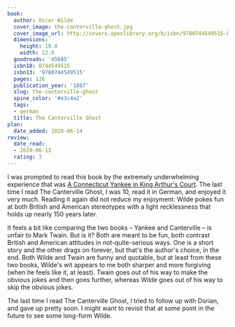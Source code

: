 ```yaml
---
book:
  author: Oscar Wilde
  cover_image: the-canterville-ghost.jpg
  cover_image_url: http://covers.openlibrary.org/b/isbn/9780744549515-L.jpg
  dimensions:
    height: 19.0
    width: 12.0
  goodreads: '45685'
  isbn10: 0744549515
  isbn13: '9780744549515'
  pages: 126
  publication_year: '1887'
  slug: the-canterville-ghost
  spine_color: '#e3c4a2'
  tags:
  - german
  title: The Canterville Ghost
plan:
  date_added: 2020-06-14
review:
  date_read:
  - 2020-06-13
  rating: 3
---
```


I was prompted to read this book by the extremely underwhelming experience that was [A Connecticut Yankee in King
Arthur's Court](https://books.rixx.de/reviews/2020/a-connecticut-yankee-in-king-arthurs-court). The last time I read The
Canterville Ghost, I was 10, read it in German, and enjoyed it very much. Reading it again did not reduce my enjoyment:
Wilde pokes fun at both British and American stereotypes with a light recklessness that holds up nearly 150 years later.

It feels a bit like comparing the two books – Yankee and Canterville – is unfair to Mark Twain. But is it? Both are
meant to be fun, both contrast British and American attitudes in not-quite-serious ways. One is a short story and the
other drags on forever, but that's the author's choice, in the end. Both Wilde and Twain are funny and quotable, but at
least from these two books, Wilde's wit appears to me both sharper and more forgiving (when he feels like it, at least).
Twain goes out of his way to make the obvious jokes and then goes further, whereas Wilde goes out
of his way to skip the obvious jokes.

The last time I read The Canterville Ghost, I tried to follow up with Dorian, and gave up pretty soon. I might want to
revisit that at some point in the future to see some long-form Wilde.
